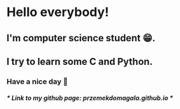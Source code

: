# Hello everybody!
## I'm computer science student :grin:. 

## I try to learn some C and Python.

### Have a nice day :wave:

##### * Link to my github page: przemekdomagala.github.io * 






